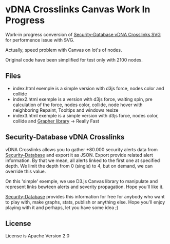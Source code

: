 vDNA Crosslinks Canvas Work In Progress
=======================================

Work-in progress conversion of [Security-Database vDNA Crosslinks SVG](https://github.com/security-database/vdna-crosslinks) for performence issue with SVG.

Actually, speed problem with Canvas on lot's of nodes.

Original code have been simplified for test only with 2100 nodes.


Files
-----

- index.html exemple is a simple version with d3js force, nodes color and collide
- index2.html exemple is a version with d3js force, waiting spin, pre calculation of the force, nodes color, collide, node hover with neighboring Repaint, Tooltips and windows resize
- index3.html exemple is a simple version with d3js force, nodes color, collide and [Grapher library](https://github.com/ayasdi/grapher) -> Really Fast

Security-Database vDNA Crosslinks
---------------------------------

vDNA Crosslinks allows you to gather +80.000 security alerts data from [Security-Database](https://www.security-database.com) and export it as JSON. Export provide related alert information. By that we mean, all alerts linked to the first one at specified depth. We limit the depth from 0 (single) to 4, but on demand, we can override this value.

On this 'simple' exemple, we use D3.js Canvas library to manipulate and represent links bewteen alerts and severity propagation. Hope you'll like it.

[Security-Database](https://www.security-database.com) provides this information for free for anybody who want to play with, make graphs, stats, publish or anything else. Hope you'll enjoy playing with it and perhaps, let you have some idea ;)


License
-------

License is Apache Version 2.0